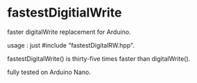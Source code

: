 # fastestDigitialWrite
faster digitalWrite replacement for Arduino.

usage :
 just #include "fastestDigitalRW.hpp".
 
 fastestDigitalWrite() is thirty-five times faster than digitalWrite().
 
 fully tested on Arduino Nano.
